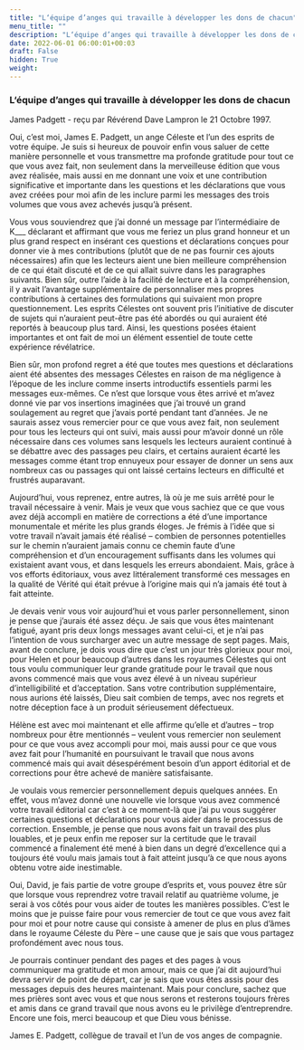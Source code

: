 ```yaml
---
title: "L‘équipe d’anges qui travaille à développer les dons de chacun"
menu_title: ""
description: "L‘équipe d’anges qui travaille à développer les dons de chacun"
date: 2022-06-01 06:00:01+00:03
draft: False
hidden: True
weight:
---
```

### L‘équipe d’anges qui travaille à développer les dons de chacun

James Padgett - reçu par Révérend Dave Lampron le 21 Octobre 1997.

Oui, c’est moi, James E. Padgett, un ange Céleste et l’un des esprits de votre équipe. Je suis si heureux de pouvoir enfin vous saluer de cette manière personnelle et vous transmettre ma profonde gratitude pour tout ce que vous avez fait, non seulement dans la merveilleuse édition que vous avez réalisée, mais aussi en me donnant une voix et une contribution significative et importante dans les questions et les déclarations que vous avez créées pour moi afin de les inclure parmi les messages des trois volumes que vous avez achevés jusqu’à présent.

Vous vous souviendrez que j’ai donné un message par l’intermédiaire de K___ déclarant et affirmant que vous me feriez un plus grand honneur et un plus grand respect en insérant ces questions et déclarations conçues pour donner vie à mes contributions (plutôt que de ne pas fournir ces ajouts nécessaires) afin que les lecteurs aient une bien meilleure compréhension de ce qui était discuté et de ce qui allait suivre dans les paragraphes suivants. Bien sûr, outre l’aide à la facilité de lecture et à la compréhension, il y avait l’avantage supplémentaire de personnaliser mes propres contributions à certaines des formulations qui suivaient mon propre questionnement. Les esprits Célestes ont souvent pris l’initiative de discuter de sujets qui n’auraient peut-être pas été abordés ou qui auraient été reportés à beaucoup plus tard. Ainsi, les questions posées étaient importantes et ont fait de moi un élément essentiel de toute cette expérience révélatrice.

Bien sûr, mon profond regret a été que toutes mes questions et déclarations aient été absentes des messages Célestes en raison de ma négligence à l’époque de les inclure comme inserts introductifs essentiels parmi les messages eux-mêmes. Ce n’est que lorsque vous êtes arrivé et m’avez donné vie par vos insertions imaginées que j’ai trouvé un grand soulagement au regret que j’avais porté pendant tant d’années. Je ne saurais assez vous remercier pour ce que vous avez fait, non seulement pour tous les lecteurs qui ont suivi, mais aussi pour m’avoir donné un rôle nécessaire dans ces volumes sans lesquels les lecteurs auraient continué à se débattre avec des passages peu clairs, et certains auraient écarté les messages comme étant trop ennuyeux pour essayer de donner un sens aux nombreux cas ou passages qui ont laissé certains lecteurs en difficulté et frustrés auparavant.

Aujourd’hui, vous reprenez, entre autres, là où je me suis arrêté pour le travail nécessaire à venir. Mais je veux que vous sachiez que ce que vous avez déjà accompli en matière de corrections a été d’une importance monumentale et mérite les plus grands éloges. Je frémis à l’idée que si votre travail n’avait jamais été réalisé – combien de personnes potentielles sur le chemin n’auraient jamais connu ce chemin faute d’une compréhension et d’un encouragement suffisants dans les volumes qui existaient avant vous, et dans lesquels les erreurs abondaient. Mais, grâce à vos efforts éditoriaux, vous avez littéralement transformé ces messages en la qualité de Vérité qui était prévue à l’origine mais qui n’a jamais été tout à fait atteinte.

Je devais venir vous voir aujourd’hui et vous parler personnellement, sinon je pense que j’aurais été assez déçu. Je sais que vous êtes maintenant fatigué, ayant pris deux longs messages avant celui-ci, et je n’ai pas l’intention de vous surcharger avec un autre message de sept pages. Mais, avant de conclure, je dois vous dire que c’est un jour très glorieux pour moi, pour Helen et pour beaucoup d’autres dans les royaumes Célestes qui ont tous voulu communiquer leur grande gratitude pour le travail que nous avons commencé mais que vous avez élevé à un niveau supérieur d’intelligibilité et d’acceptation. Sans votre contribution supplémentaire, nous aurions été laissés, Dieu sait combien de temps, avec nos regrets et notre déception face à un produit sérieusement défectueux.

Hélène est avec moi maintenant et elle affirme qu’elle et d’autres – trop nombreux pour être mentionnés – veulent vous remercier non seulement pour ce que vous avez accompli pour moi, mais aussi pour ce que vous avez fait pour l’humanité en poursuivant le travail que nous avons commencé mais qui avait désespérément besoin d’un apport éditorial et de corrections pour être achevé de manière satisfaisante.

Je voulais vous remercier personnellement depuis quelques années. En effet, vous m’avez donné une nouvelle vie lorsque vous avez commencé votre travail éditorial car c’est à ce moment-là que j’ai pu vous suggérer certaines questions et déclarations pour vous aider dans le processus de correction. Ensemble, je pense que nous avons fait un travail des plus louables, et je peux enfin me reposer sur la certitude que le travail commencé a finalement été mené à bien dans un degré d’excellence qui a toujours été voulu mais jamais tout à fait atteint jusqu’à ce que nous ayons obtenu votre aide inestimable.

Oui, David, je fais partie de votre groupe d’esprits et, vous pouvez être sûr que lorsque vous reprendrez votre travail relatif au quatrième volume, je serai à vos côtés pour vous aider de toutes les manières possibles. C’est le moins que je puisse faire pour vous remercier de tout ce que vous avez fait pour moi et pour notre cause qui consiste à amener de plus en plus d’âmes dans le royaume Céleste du Père – une cause que je sais que vous partagez profondément avec nous tous.

Je pourrais continuer pendant des pages et des pages à vous communiquer ma gratitude et mon amour, mais ce que j’ai dit aujourd’hui devra servir de point de départ, car je sais que vous êtes assis pour des messages depuis des heures maintenant. Mais pour conclure, sachez que mes prières sont avec vous et que nous serons et resterons toujours frères et amis dans ce grand travail que nous avons eu le privilège d’entreprendre. Encore une fois, merci beaucoup et que Dieu vous bénisse.

James E. Padgett, collègue de travail et l’un de vos anges de compagnie.
